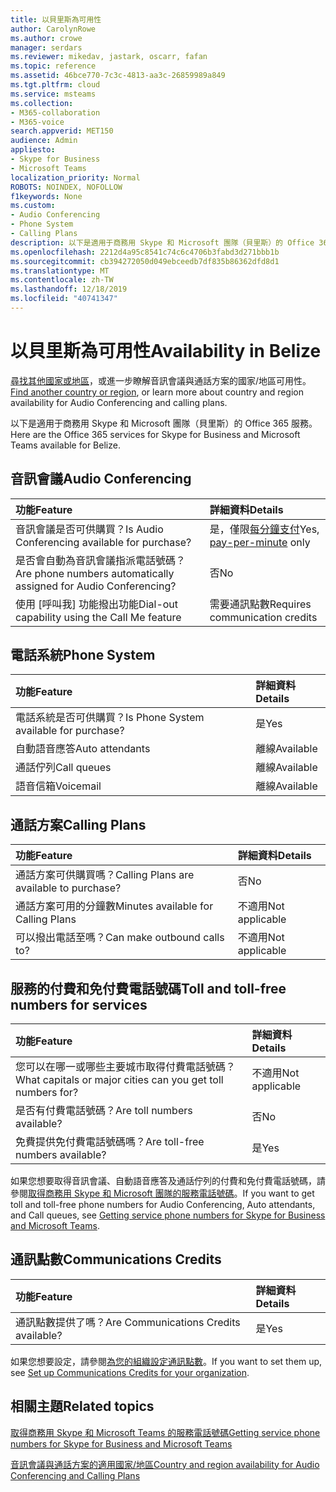 ```yaml
---
title: 以貝里斯為可用性
author: CarolynRowe
ms.author: crowe
manager: serdars
ms.reviewer: mikedav, jastark, oscarr, fafan
ms.topic: reference
ms.assetid: 46bce770-7c3c-4813-aa3c-26859989a849
ms.tgt.pltfrm: cloud
ms.service: msteams
ms.collection:
- M365-collaboration
- M365-voice
search.appverid: MET150
audience: Admin
appliesto:
- Skype for Business
- Microsoft Teams
localization_priority: Normal
ROBOTS: NOINDEX, NOFOLLOW
f1keywords: None
ms.custom:
- Audio Conferencing
- Phone System
- Calling Plans
description: 以下是適用于商務用 Skype 和 Microsoft 團隊（貝里斯）的 Office 365 服務。
ms.openlocfilehash: 2212d4a95c8541c74c6c4706b3fabd3d271bbb1b
ms.sourcegitcommit: cb394272050d049ebceedb7df835b86362dfd8d1
ms.translationtype: MT
ms.contentlocale: zh-TW
ms.lasthandoff: 12/18/2019
ms.locfileid: "40741347"
---
```

# <a name="availability-in-belize"></a><span data-ttu-id="7fafd-103">以貝里斯為可用性</span><span class="sxs-lookup"><span data-stu-id="7fafd-103">Availability in Belize</span></span>

<span data-ttu-id="7fafd-104">[尋找其他國家或地區](country-and-region-availability-for-audio-conferencing-and-calling-plans.md)，或進一步瞭解音訊會議與通話方案的國家/地區可用性。</span><span class="sxs-lookup"><span data-stu-id="7fafd-104">[Find another country or region](country-and-region-availability-for-audio-conferencing-and-calling-plans.md), or learn more about country and region availability for Audio Conferencing and calling plans.</span></span>

<span data-ttu-id="7fafd-105">以下是適用于商務用 Skype 和 Microsoft 團隊（貝里斯）的 Office 365 服務。</span><span class="sxs-lookup"><span data-stu-id="7fafd-105">Here are the Office 365 services for Skype for Business and Microsoft Teams available for Belize.</span></span>
  
## <a name="audio-conferencing"></a><span data-ttu-id="7fafd-106">音訊會議</span><span class="sxs-lookup"><span data-stu-id="7fafd-106">Audio Conferencing</span></span>

|<span data-ttu-id="7fafd-107">**功能**</span><span class="sxs-lookup"><span data-stu-id="7fafd-107">**Feature**</span></span>|<span data-ttu-id="7fafd-108">**詳細資料**</span><span class="sxs-lookup"><span data-stu-id="7fafd-108">**Details**</span></span>|
|:-----|:-----|
|<span data-ttu-id="7fafd-109">音訊會議是否可供購買？</span><span class="sxs-lookup"><span data-stu-id="7fafd-109">Is Audio Conferencing available for purchase?</span></span>  <br/> |<span data-ttu-id="7fafd-110">是，僅限[每分鐘支付](../audio-conferencing-pay-per-minute.md)</span><span class="sxs-lookup"><span data-stu-id="7fafd-110">Yes, [pay-per-minute](../audio-conferencing-pay-per-minute.md) only</span></span> <br/> |
|<span data-ttu-id="7fafd-111">是否會自動為音訊會議指派電話號碼？</span><span class="sxs-lookup"><span data-stu-id="7fafd-111">Are phone numbers automatically assigned for Audio Conferencing?</span></span>  <br/> |<span data-ttu-id="7fafd-112">否</span><span class="sxs-lookup"><span data-stu-id="7fafd-112">No</span></span>  <br/> |
|<span data-ttu-id="7fafd-113">使用 [呼叫我] 功能撥出功能</span><span class="sxs-lookup"><span data-stu-id="7fafd-113">Dial-out capability using the Call Me feature</span></span>  <br/> |<span data-ttu-id="7fafd-114">需要通訊點數</span><span class="sxs-lookup"><span data-stu-id="7fafd-114">Requires communication credits</span></span>  <br/> |
   
## <a name="phone-system"></a><span data-ttu-id="7fafd-115">電話系統</span><span class="sxs-lookup"><span data-stu-id="7fafd-115">Phone System</span></span>

|<span data-ttu-id="7fafd-116">**功能**</span><span class="sxs-lookup"><span data-stu-id="7fafd-116">**Feature**</span></span>|<span data-ttu-id="7fafd-117">**詳細資料**</span><span class="sxs-lookup"><span data-stu-id="7fafd-117">**Details**</span></span>|
|:-----|:-----|
|<span data-ttu-id="7fafd-118">電話系統是否可供購買？</span><span class="sxs-lookup"><span data-stu-id="7fafd-118">Is Phone System available for purchase?</span></span>  <br/> |<span data-ttu-id="7fafd-119">是</span><span class="sxs-lookup"><span data-stu-id="7fafd-119">Yes</span></span>  <br/> |
|<span data-ttu-id="7fafd-120">自動語音應答</span><span class="sxs-lookup"><span data-stu-id="7fafd-120">Auto attendants</span></span> <br/> |<span data-ttu-id="7fafd-121">離線</span><span class="sxs-lookup"><span data-stu-id="7fafd-121">Available</span></span>  <br/> |
|<span data-ttu-id="7fafd-122">通話佇列</span><span class="sxs-lookup"><span data-stu-id="7fafd-122">Call queues</span></span>  <br/> |<span data-ttu-id="7fafd-123">離線</span><span class="sxs-lookup"><span data-stu-id="7fafd-123">Available</span></span>  <br/> |
|<span data-ttu-id="7fafd-124">語音信箱</span><span class="sxs-lookup"><span data-stu-id="7fafd-124">Voicemail</span></span>  <br/> |<span data-ttu-id="7fafd-125">離線</span><span class="sxs-lookup"><span data-stu-id="7fafd-125">Available</span></span>  <br/> |
   
## <a name="calling-plans"></a><span data-ttu-id="7fafd-126">通話方案</span><span class="sxs-lookup"><span data-stu-id="7fafd-126">Calling Plans</span></span>

|<span data-ttu-id="7fafd-127">**功能**</span><span class="sxs-lookup"><span data-stu-id="7fafd-127">**Feature**</span></span>|<span data-ttu-id="7fafd-128">**詳細資料**</span><span class="sxs-lookup"><span data-stu-id="7fafd-128">**Details**</span></span>|
|:-----|:-----|
|<span data-ttu-id="7fafd-129">通話方案可供購買嗎？</span><span class="sxs-lookup"><span data-stu-id="7fafd-129">Calling Plans are available to purchase?</span></span>  <br/> |<span data-ttu-id="7fafd-130">否</span><span class="sxs-lookup"><span data-stu-id="7fafd-130">No</span></span>  <br/> |
|<span data-ttu-id="7fafd-131">通話方案可用的分鐘數</span><span class="sxs-lookup"><span data-stu-id="7fafd-131">Minutes available for Calling Plans</span></span>  <br/> |<span data-ttu-id="7fafd-132">不適用</span><span class="sxs-lookup"><span data-stu-id="7fafd-132">Not applicable</span></span>  <br/> |
|<span data-ttu-id="7fafd-133">可以撥出電話至嗎？</span><span class="sxs-lookup"><span data-stu-id="7fafd-133">Can make outbound calls to?</span></span>  <br/> |<span data-ttu-id="7fafd-134">不適用</span><span class="sxs-lookup"><span data-stu-id="7fafd-134">Not applicable</span></span>  <br/> |
   
## <a name="toll-and-toll-free-numbers-for-services"></a><span data-ttu-id="7fafd-135">服務的付費和免付費電話號碼</span><span class="sxs-lookup"><span data-stu-id="7fafd-135">Toll and toll-free numbers for services</span></span>

|<span data-ttu-id="7fafd-136">**功能**</span><span class="sxs-lookup"><span data-stu-id="7fafd-136">**Feature**</span></span>|<span data-ttu-id="7fafd-137">**詳細資料**</span><span class="sxs-lookup"><span data-stu-id="7fafd-137">**Details**</span></span>|
|:-----|:-----|
|<span data-ttu-id="7fafd-138">您可以在哪一或哪些主要城市取得付費電話號碼？</span><span class="sxs-lookup"><span data-stu-id="7fafd-138">What capitals or major cities can you get toll numbers for?</span></span>  <br/> |<span data-ttu-id="7fafd-139">不適用</span><span class="sxs-lookup"><span data-stu-id="7fafd-139">Not applicable</span></span>  <br/> |
|<span data-ttu-id="7fafd-140">是否有付費電話號碼？</span><span class="sxs-lookup"><span data-stu-id="7fafd-140">Are toll numbers available?</span></span>  <br/> |<span data-ttu-id="7fafd-141">否</span><span class="sxs-lookup"><span data-stu-id="7fafd-141">No</span></span>  <br/> |
|<span data-ttu-id="7fafd-142">免費提供免付費電話號碼嗎？</span><span class="sxs-lookup"><span data-stu-id="7fafd-142">Are toll-free numbers available?</span></span>  <br/> |<span data-ttu-id="7fafd-143">是</span><span class="sxs-lookup"><span data-stu-id="7fafd-143">Yes</span></span>  <br/> |
   
 <span data-ttu-id="7fafd-144">如果您想要取得音訊會議、自動語音應答及通話佇列的付費和免付費電話號碼，請參閱[取得商務用 Skype 和 Microsoft 團隊的服務電話號碼](/microsoftteams/getting-service-phone-numbers)。</span><span class="sxs-lookup"><span data-stu-id="7fafd-144">If you want to get toll and toll-free phone numbers for Audio Conferencing, Auto attendants, and Call queues, see [Getting service phone numbers for Skype for Business and Microsoft Teams](/microsoftteams/getting-service-phone-numbers).</span></span>
  
## <a name="communications-credits"></a><span data-ttu-id="7fafd-145">通訊點數</span><span class="sxs-lookup"><span data-stu-id="7fafd-145">Communications Credits</span></span>

|<span data-ttu-id="7fafd-146">**功能**</span><span class="sxs-lookup"><span data-stu-id="7fafd-146">**Feature**</span></span>|<span data-ttu-id="7fafd-147">**詳細資料**</span><span class="sxs-lookup"><span data-stu-id="7fafd-147">**Details**</span></span>|
|:-----|:-----|
|<span data-ttu-id="7fafd-148">通訊點數提供了嗎？</span><span class="sxs-lookup"><span data-stu-id="7fafd-148">Are Communications Credits available?</span></span>  <br/> |<span data-ttu-id="7fafd-149">是</span><span class="sxs-lookup"><span data-stu-id="7fafd-149">Yes</span></span>  <br/> |
   
<span data-ttu-id="7fafd-150">如果您想要設定，請參閱[為您的組織設定通訊點數](../set-up-communications-credits-for-your-organization.md)。</span><span class="sxs-lookup"><span data-stu-id="7fafd-150">If you want to set them up, see [Set up Communications Credits for your organization](../set-up-communications-credits-for-your-organization.md).</span></span>
  
## <a name="related-topics"></a><span data-ttu-id="7fafd-151">相關主題</span><span class="sxs-lookup"><span data-stu-id="7fafd-151">Related topics</span></span>

[<span data-ttu-id="7fafd-152">取得商務用 Skype 和 Microsoft Teams 的服務電話號碼</span><span class="sxs-lookup"><span data-stu-id="7fafd-152">Getting service phone numbers for Skype for Business and Microsoft Teams</span></span>](/microsoftteams/getting-service-phone-numbers)

[<span data-ttu-id="7fafd-153">音訊會議與通話方案的適用國家/地區</span><span class="sxs-lookup"><span data-stu-id="7fafd-153">Country and region availability for Audio Conferencing and Calling Plans</span></span>](country-and-region-availability-for-audio-conferencing-and-calling-plans.md)

